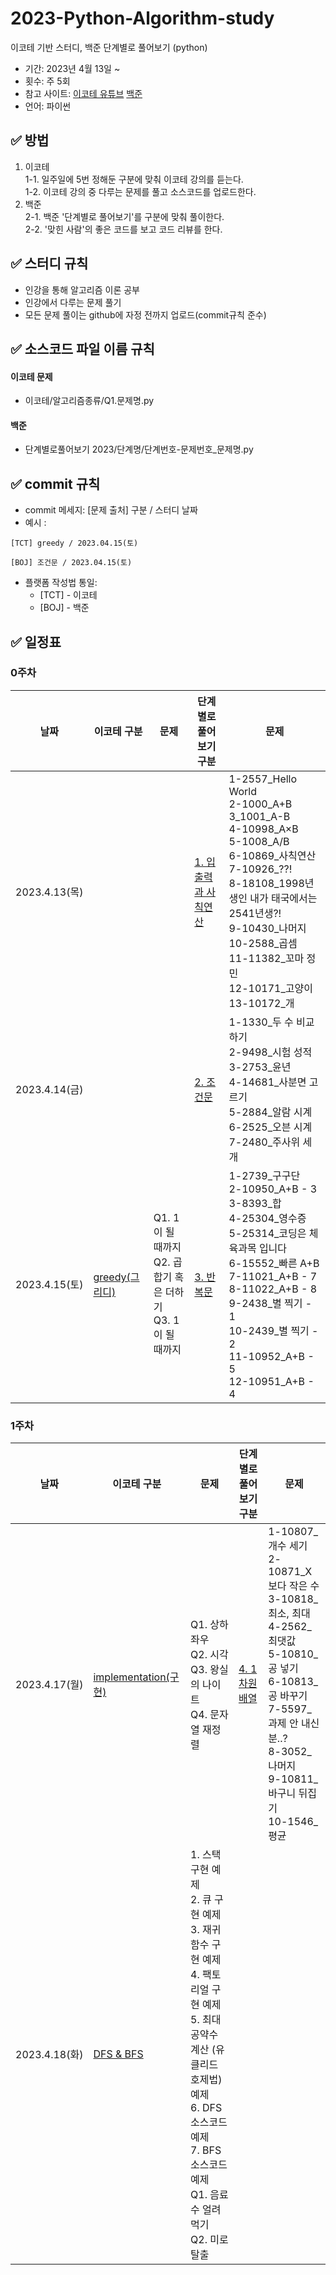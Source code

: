 # 2023-Python-Algorithm-study
이코테 기반 스터디, 백준 단계별로 풀어보기 (python)
-   기간: 2023년 4월 13일 ~
-   횟수: 주 5회
-   참고 사이트:  [이코테 유튜브](https://www.youtube.com/playlist?list=PLRx0vPvlEmdAghTr5mXQxGpHjWqSz0dgC) [백준](https://www.acmicpc.net/)
-   언어: 파이썬

## ✅  방법

1. 이코테 <br>
  1-1.  일주일에 5번 정해둔 구분에 맞춰 이코테 강의를 듣는다. <br>
  1-2.  이코테 강의 중 다루는 문제를 풀고 소스코드를 업로드한다. <br>
2. 백준 <br>
  2-1.  백준 '단계별로 풀어보기'를 구분에 맞춰 풀이한다. <br>
  2-2.  '맞힌 사람'의 좋은 코드를 보고 코드 리뷰를 한다. <br>

## ✅ 스터디 규칙
* 인강을 통해 알고리즘 이론 공부
* 인강에서 다루는 문제 풀기
* 모든 문제 풀이는 github에 자정 전까지 업로드(commit규칙 준수)

## ✅  소스코드 파일 이름 규칙
#### 이코테 문제
- 이코테/알고리즘종류/Q1.문제명.py
#### 백준
- 단계별로풀어보기 2023/단계명/단계번호-문제번호_문제명.py


## ✅ commit 규칙

-   commit 메세지: [문제 출처] 구분 / 스터디 날짜
-   예시 :

```
[TCT] greedy / 2023.04.15(토)
```
```
[BOJ] 조건문 / 2023.04.15(토)
```
-   플랫폼 작성법 통일:
    -  [TCT] - 이코테
    -  [BOJ] - 백준
  
  
## ✅  일정표

### 0주차
|**날짜**|**이코테 구분**|**문제**|**단계별로 풀어보기 구분**|**문제**|  
|--|--|--|--|--|
|2023.4.13(목)| | | [1. 입출력과 사칙연산](https://www.acmicpc.net/step/1) | 1-2557_Hello World <br> 2-1000_A+B <br> 3_1001_A-B <br> 4-10998_A×B <br> 5-1008_A/B <br> 6-10869_사칙연산 <br> 7-10926_??! <br> 8-18108_1998년생인 내가 태국에서는 2541년생?! <br> 9-10430_나머지 <br> 10-2588_곱셈 <br> 11-11382_꼬마 정민 <br> 12-10171_고양이 <br> 13-10172_개 |
|2023.4.14(금)| | | [2. 조건문](https://www.acmicpc.net/step/4) | 1-1330_두 수 비교하기 <br> 2-9498_시험 성적 <br> 3-2753_윤년 <br> 4-14681_사분면 고르기 <br> 5-2884_알람 시계 <br> 6-2525_오븐 시계 <br> 7-2480_주사위 세개 |
|2023.4.15(토)|[greedy(그리디)](https://youtu.be/2zjoKjt97vQ) | Q1. 1이 될 때까지 <br> Q2. 곱합기 혹은 더하기 <br>Q3. 1이 될 때까지 | [3. 반복문](https://www.acmicpc.net/step/3) | 1-2739_구구단 <br> 2-10950_A+B - 3 <br> 3-8393_합 <br> 4-25304_영수증 <br> 5-25314_코딩은 체육과목 입니다 <br> 6-15552_빠른 A+B <br> 7-11021_A+B - 7 <br> 8-11022_A+B - 8 <br> 9-2438_별 찍기 - 1 <br> 10-2439_별 찍기 - 2 <br> 11-10952_A+B - 5 <br> 12-10951_A+B - 4 |

### 1주차
|**날짜**|**이코테 구분**|**문제**|**단계별로 풀어보기 구분**|**문제**|  
|--|--|--|--|--|
|2023.4.17(월)| [implementation(구현)](https://youtu.be/2zjoKjt97vQ?t=1698) | Q1. 상하좌우 <br> Q2. 시각 <br> Q3. 왕실의 나이트 <br> Q4. 문자열 재정렬 | [4. 1차원 배열](https://www.acmicpc.net/step/6) | 1-10807_개수 세기 <br> 2-10871_X보다 작은 수 <br> 3-10818_최소, 최대 <br> 4-2562_최댓값 <br> 5-10810_공 넣기 <br> 6-10813_공 바꾸기 <br> 7-5597_과제 안 내신 분..? <br> 8-3052_나머지 <br> 9-10811_바구니 뒤집기 <br> 10-1546_평균 |
|2023.4.18(화)| [DFS & BFS](https://youtu.be/7C9RgOcvkvo) | 1. 스택 구현 예제 <br> 2. 큐 구현 예제 <br> 3. 재귀함수 구현 예제 <br> 4. 팩토리얼 구현 예제 <br> 5. 최대공약수 계산 (유클리드 호제법) 예제 <br> 6. DFS 소스코드 예제 <br> 7. BFS 소스코드 예제 <br> Q1. 음료수 얼려 먹기 <br> Q2. 미로 탈출 | | |
